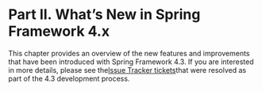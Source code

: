 # Part II. What’s New in Spring Framework 4.x

This chapter provides an overview of the new features and improvements that have been introduced with Spring Framework 4.3. If you are interested in more details, please see the[Issue Tracker tickets](https://jira.spring.io/issues/?jql=project%20%3D%20SPR%20AND%20fixVersion%20in%20%28%224.3%20RC1%22%2C%20%224.3%20RC2%22%2C%20%224.3%20GA%22%29%20ORDER%20BY%20issuetype%20DESC&startIndex=50)that were resolved as part of the 4.3 development process.

